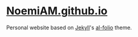# [NoemiAM.github.io](https://NoemiAM.github.io)

Personal website based on [Jekyll](https://github.com/jekyll/jekyll)'s [al-folio](https://github.com/alshedivat/al-folio) theme. 